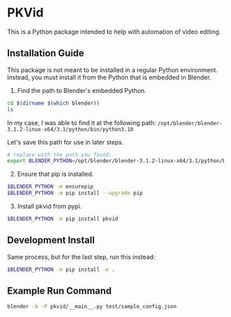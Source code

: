 # PKVid

This is a Python package intended to help with automation of video editing.

## Installation Guide

This package is not meant to be installed in a regular Python environment. Instead, you must install it from the Python that is embedded in Blender.

1. Find the path to Blender's embedded Python.

```bash
cd $(dirname $(which blender))
ls
```

In my case, I was able to find it at the following path: `/opt/blender/blender-3.1.2-linux-x64/3.1/python/bin/python3.10`

Let's save this path for use in later steps.

```bash
# replace with the path you found:
export BLENDER_PYTHON=/opt/blender/blender-3.1.2-linux-x64/3.1/python/bin/python3.10
```

2. Ensure that pip is installed.

```bash
$BLENDER_PYTHON -m ensurepip
$BLENDER_PYTHON -m pip install --upgrade pip
```

3. Install pkvid from pypi.

```bash
$BLENDER_PYTHON -m pip install pkvid
```

## Development Install

Same process, but for the last step, run this instead:

```bash
$BLENDER_PYTHON -m pip install -e .
```

## Example Run Command

```bash
blender -b -P pkvid/__main__.py test/sample_config.json 
```
